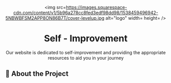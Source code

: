 <div align='center'>

<img src=https://images.squarespace-cdn.com/content/v1/5b96a278cc8fed3edf98dd98/1538459496942-5NBWBFSM2APP8ON86B7T/cover-levelup.jpg alt="logo" width= height= />

<h1>Self - Improvement </h1>
<p>Our website is dedicated to self-improvement and providing the appropriate resources to aid you in your journey </p>



</div>

## :star2: About the Project
